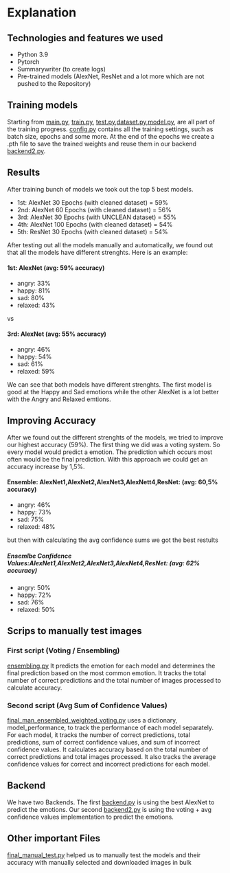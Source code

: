 # Explanation


## Technologies and features we used
* Python 3.9
* Pytorch
* Summarywriter (to create logs)
* Pre-trained models (AlexNet, ResNet and a lot more which are not pushed to the Repository)

## Training models
Starting from [main.py](main.py), [train.py](train.py), 
[test.py](test.py),[dataset.py](dataset.py),[model.py](model.py),
are all part of the training progress. [config.py](config.py) contains
all the training settings, such as batch size, epochs and some more.
At the end of the epochs we create a .pth file to save the trained weights
and reuse them in our backend [backend2.py](backend2.py).

## Results
After training bunch of models we took out the top 5 best models. 
* 1st: AlexNet 30 Epochs (with cleaned dataset) = 59%
* 2nd: AlexNet 60 Epochs (with cleaned dataset) = 56%
* 3rd: AlexNet 30 Epochs (with UNCLEAN dataset) = 55%
* 4th: AlexNet 100 Epochs (with cleaned dataset) = 54%
* 5th: ResNet 30 Epochs (with cleaned dataset) = 54%

After testing out all the models manually and automatically, we found out that
all the models have different strenghts. Here is an example:

#### 1st: AlexNet (avg: 59% accuracy)
*   angry: 33%
*	happy: 81%
*	sad: 80%
*	relaxed: 43%

vs

#### 3rd: AlexNet (avg: 55% accuracy) 
*	angry: 46%
*	happy: 54%
*	sad: 61%
*	relaxed: 59%

We can see that both models have different strenghts. The first model is
good at the Happy and Sad emotions while the other AlexNet is a lot better
with the Angry and Relaxed emtions.

## Improving Accuracy 
After we found out the different strenghts of 
the models, we tried to improve our highest accuracy (59%).
The first thing we did was a voting system. So every model would predict
a emotion. The prediction which occurs most often would be the final
prediction. With this approach we could get an accuracy increase by
1,5%. 

#### Ensemble: AlexNet1,AlexNet2,AlexNet3,AlexNett4,ResNet: (avg: 60,5% accuracy)
*	angry: 46%
*	happy: 73%
*	sad: 75%
*	relaxed: 48%

but then with calculating the avg confidence sums we got the best restults

##### Ensemlbe Confidence Values:AlexNet1,AlexNet2,AlexNet3,AlexNet4,ResNet: (avg: 62% accuracy)

*	angry: 50%
*	happy: 72%
*	sad: 76%
*	relaxed: 50%

## Scrips to manually test images

### First script (Voting / Ensembling)
[ensembling.py](ensembling.py) 
It predicts the emotion for each model and 
determines the final prediction based on the most common emotion.
It tracks the total number of correct predictions
and the total number of images processed to calculate accuracy.

### Second script (Avg Sum of Confidence Values)
[final_man_ensembled_weighted_voting.py](final_man_ensembled_weighted_voting.py)
 uses a dictionary, model_performance, to track the performance 
of each model separately. For each model, it tracks the number 
of correct predictions, total predictions, sum of correct 
confidence values, and sum of incorrect confidence values. 
It calculates accuracy based on the total number of correct 
predictions and total images processed. It also tracks the average
confidence values for correct and incorrect predictions for each 
model.

## Backend
We have two Backends. The first [backend.py](backend.py) is using
the best AlexNet to predict the emotions. Our second [backend2.py](backend2.py)
is using the voting + avg confidence values implementation to predict
the emotions. 


## Other important Files
[final_manual_test.py](final_manual_test.py) helped us to manually test the models and their accuracy with manually selected and downloaded images in bulk


